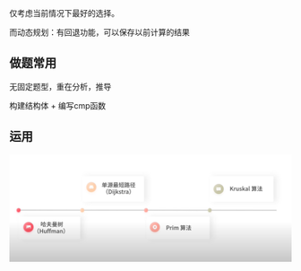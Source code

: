 仅考虑当前情况下最好的选择。

而动态规划：有回退功能，可以保存以前计算的结果



## 做题常用

无固定题型，重在分析，推导

构建结构体 + 编写cmp函数


## 运用

![](image/贪心学习/1653033588974.png)
